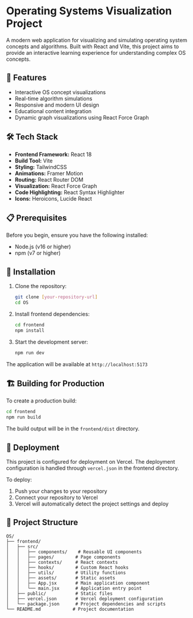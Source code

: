 # Operating Systems Visualization Project

A modern web application for visualizing and simulating operating system concepts and algorithms. Built with React and Vite, this project aims to provide an interactive learning experience for understanding complex OS concepts.

## 🚀 Features

- Interactive OS concept visualizations
- Real-time algorithm simulations
- Responsive and modern UI design
- Educational content integration
- Dynamic graph visualizations using React Force Graph

## 🛠️ Tech Stack

- **Frontend Framework:** React 18
- **Build Tool:** Vite
- **Styling:** TailwindCSS
- **Animations:** Framer Motion
- **Routing:** React Router DOM
- **Visualization:** React Force Graph
- **Code Highlighting:** React Syntax Highlighter
- **Icons:** Heroicons, Lucide React

## 📋 Prerequisites

Before you begin, ensure you have the following installed:
- Node.js (v16 or higher)
- npm (v7 or higher)

## 🔧 Installation

1. Clone the repository:
   ```bash
   git clone [your-repository-url]
   cd OS
   ```

2. Install frontend dependencies:
   ```bash
   cd frontend
   npm install
   ```

3. Start the development server:
   ```bash
   npm run dev
   ```

The application will be available at `http://localhost:5173`

## 🏗️ Building for Production

To create a production build:

```bash
cd frontend
npm run build
```

The build output will be in the `frontend/dist` directory.

## 🚀 Deployment

This project is configured for deployment on Vercel. The deployment configuration is handled through `vercel.json` in the frontend directory.

To deploy:
1. Push your changes to your repository
2. Connect your repository to Vercel
3. Vercel will automatically detect the project settings and deploy

## 📁 Project Structure

```
OS/
├── frontend/
│   ├── src/
│   │   ├── components/    # Reusable UI components
│   │   ├── pages/        # Page components
│   │   ├── contexts/     # React contexts
│   │   ├── hooks/        # Custom React hooks
│   │   ├── utils/        # Utility functions
│   │   ├── assets/       # Static assets
│   │   ├── App.jsx       # Main application component
│   │   └── main.jsx      # Application entry point
│   ├── public/           # Static files
│   ├── vercel.json       # Vercel deployment configuration
│   └── package.json      # Project dependencies and scripts
└── README.md            # Project documentation
```

